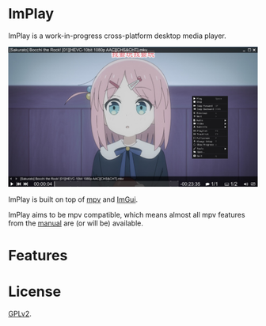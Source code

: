 # ImPlay

ImPlay is a work-in-progress cross-platform desktop media player.

![screenshot](screenshot.jpg)

ImPlay is built on top of [mpv](https://mpv.io) and [ImGui](https://github.com/ocornut/imgui).

ImPlay aims to be mpv compatible, which means almost all mpv features from the [manual](https://mpv.io/manual) are (or will be) available.

# Features


# License

[GPLv2](LICENSE).